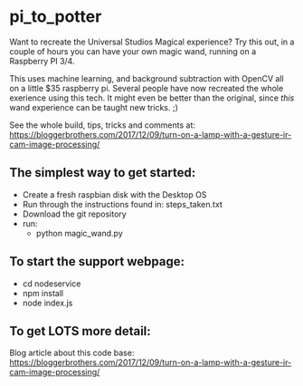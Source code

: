 # pi_to_potter
Want to recreate the Universal Studios Magical experience?  Try this out, in a couple of hours you can have your own magic wand, running on a Raspberry PI 3/4.

This uses machine learning, and background subtraction with OpenCV all on a little $35 raspberry pi.  Several people have now recreated the whole exerience using this tech.  It might even be better than the original, since *this* wand experience can be taught new tricks. ;)

See the whole build, tips, tricks and comments at: https://bloggerbrothers.com/2017/12/09/turn-on-a-lamp-with-a-gesture-ir-cam-image-processing/

## The simplest way to get started:
- Create a fresh raspbian disk with the Desktop OS
- Run through the instructions found in: steps_taken.txt
- Download the git repository
- run:
  - python magic_wand.py

## To start the support webpage:
- cd nodeservice
- npm install
- node index.js 

## To get LOTS more detail:
Blog article about this code base:
https://bloggerbrothers.com/2017/12/09/turn-on-a-lamp-with-a-gesture-ir-cam-image-processing/


